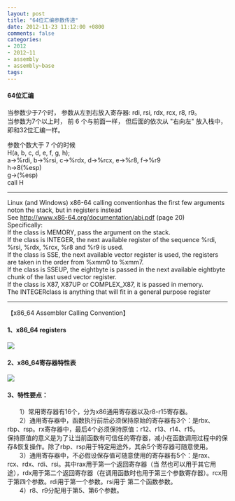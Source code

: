 ```yaml
---
layout: post
title: "64位汇编参数传递"
date: 2012-11-23 11:12:00 +0800
comments: false
categories:
- 2012
- 2012~11
- assembly
- assembly~base
tags:
---
```

#### 64位汇编
当参数少于7个时， 参数从左到右放入寄存器: rdi, rsi, rdx, rcx, r8, r9。  
当参数为7个以上时， 前 6 个与前面一样， 但后面的依次从 "右向左" 放入栈中，即和32位汇编一样。  

参数个数大于 7 个的时候  
H(a, b, c, d, e, f, g, h);  
a->%rdi,   b->%rsi,   c->%rdx,   d->%rcx,   e->%r8,   f->%r9  
h->8(%esp)  
g->(%esp)  
call H  

-------

Linux (and Windows) x86-64 calling conventionhas the first few arguments noton the stack, but in registers instead  
See http://www.x86-64.org/documentation/abi.pdf (page 20)  
Specifically:  
  If the class is MEMORY, pass the argument on the stack.  
  If the class is INTEGER, the next available register of the sequence %rdi, %rsi, %rdx, %rcx, %r8 and %r9 is used.   
  If the class is SSE, the next available vector register is used, the registers are taken in the order from %xmm0 to %xmm7.  
  If the class is SSEUP, the eightbyte is passed in the next available eightbyte chunk of the last used vector register.  
  If the class is X87, X87UP or COMPLEX_X87, it is passed in memory.  
The INTEGERclass is anything that will fit in a general purpose register  

-------
【x86_64 Assembler Calling Convention】

#### 1、x86_64 registers
![](/images/assembly/2013-06-04-1.png)  

#### 2、x86_64寄存器特性表
![](/images/assembly/2013-06-04-2.png)  

#### 3、特性要点：  
　　1）常用寄存器有16个，分为x86通用寄存器以及r8-r15寄存器。  
　　2）通用寄存器中，函数执行前后必须保持原始的寄存器有3个：是rbx、rbp、rsp。rx寄存器中，最后4个必须保持原值：r12、r13、r14、r15。  
	保持原值的意义是为了让当前函数有可信任的寄存器，减小在函数调用过程中的保存&恢复操作。除了rbp、rsp用于特定用途外，其余5个寄存器可随意使用。  
　　3）通用寄存器中，不必假设保存值可随意使用的寄存器有5个：是rax、rcx、rdx、rdi、rsi。其中rax用于第一个返回寄存器（当 然也可以用于其它用途），rdx用于第二个返回寄存器（在调用函数时也用于第三个参数寄存器）。rcx用于第四个参数。rdi用于第一个参数。rsi用于 第二个函数参数。  
　　4）r8、r9分配用于第5、第6个参数。  

